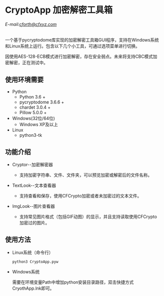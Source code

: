 # CryptoApp 加密解密工具箱

###### E-mail:cforth@cfxyz.com

一个基于pycryptodome库实现的加密解密工具箱GUI程序，支持在Windows系统和Linux系统上运行。包含以下几个小工具，可通过选项菜单进行切换。

因使用AES-128-ECB模式进行加密解密，存在安全弱点。未来将支持CBC模式加密解密，正在测试中。

## 使用环境需要

* Python
    * Python 3.6 +
    * pycryptodome 3.6.6 +
    * chardet 3.0.4 +
    * Pillow 5.0.0 +
* Windows(32位/64位)
    * Windows XP及以上
* Linux
    * python3-tk

## 功能介绍

* Cryptor--加密解密器
   * 支持加密字符串、文件、文件夹，可以预览加密或解密后的文件名称。

* TextLook--文本查看器
   * 支持查看和保存，使用CFCrypto加密或者未加密过的文本文件。

* ImgLook--图片查看器
   * 支持常见图片格式（包括GIF动图）的显示，并且支持读取使用CFCrypto加密过的图片。

## 使用方法
* Linux系统（命令行）

    ```bash
    python3 CryptoApp.pyw
    ```
 
 * Windows系统
    
    需要在环境变量Path中增加python安装目录路径，双击快捷方式CryothApp.lnk即可。
 